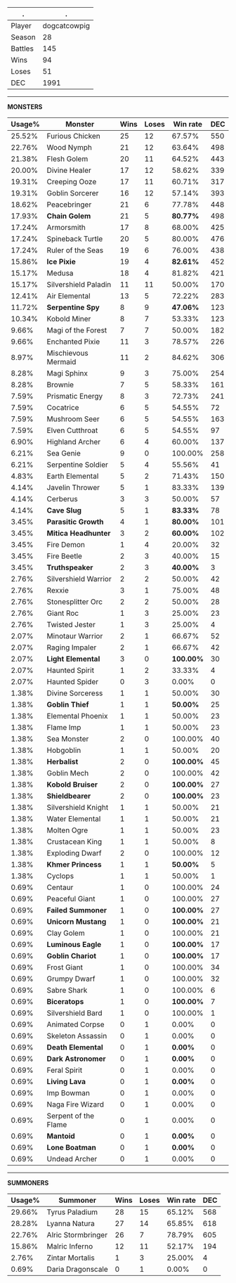 .|.
|-|-
Player|dogcatcowpig
Season|28
Battles|145
Wins|94
Loses|51
DEC|1991

---
**MONSTERS**

Usage%|Monster|Wins|Loses|Win rate|DEC|
-|-|-|-|-|-|
25.52%|Furious Chicken|25|12|67.57%|550|
22.76%|Wood Nymph|21|12|63.64%|498|
21.38%|Flesh Golem|20|11|64.52%|443|
20.00%|Divine Healer|17|12|58.62%|339|
19.31%|Creeping Ooze|17|11|60.71%|317|
19.31%|Goblin Sorcerer|16|12|57.14%|393|
18.62%|Peacebringer|21|6|77.78%|448|
17.93%|**Chain Golem**|21|5|**80.77%**|498|
17.24%|Armorsmith|17|8|68.00%|425|
17.24%|Spineback Turtle|20|5|80.00%|476|
17.24%|Ruler of the Seas|19|6|76.00%|438|
15.86%|**Ice Pixie**|19|4|**82.61%**|452|
15.17%|Medusa|18|4|81.82%|421|
15.17%|Silvershield Paladin|11|11|50.00%|170|
12.41%|Air Elemental|13|5|72.22%|283|
11.72%|**Serpentine Spy**|8|9|**47.06%**|123|
10.34%|Kobold Miner|8|7|53.33%|123|
9.66%|Magi of the Forest|7|7|50.00%|182|
9.66%|Enchanted Pixie|11|3|78.57%|226|
8.97%|Mischievous Mermaid|11|2|84.62%|306|
8.28%|Magi Sphinx|9|3|75.00%|254|
8.28%|Brownie|7|5|58.33%|161|
7.59%|Prismatic Energy|8|3|72.73%|241|
7.59%|Cocatrice|6|5|54.55%|72|
7.59%|Mushroom Seer|6|5|54.55%|163|
7.59%|Elven Cutthroat|6|5|54.55%|97|
6.90%|Highland Archer|6|4|60.00%|137|
6.21%|Sea Genie|9|0|100.00%|258|
6.21%|Serpentine Soldier|5|4|55.56%|41|
4.83%|Earth Elemental|5|2|71.43%|150|
4.14%|Javelin Thrower|5|1|83.33%|139|
4.14%|Cerberus|3|3|50.00%|57|
4.14%|**Cave Slug**|5|1|**83.33%**|78|
3.45%|**Parasitic Growth**|4|1|**80.00%**|101|
3.45%|**Mitica Headhunter**|3|2|**60.00%**|102|
3.45%|Fire Demon|1|4|20.00%|32|
3.45%|Fire Beetle|2|3|40.00%|15|
3.45%|**Truthspeaker**|2|3|**40.00%**|3|
2.76%|Silvershield Warrior|2|2|50.00%|42|
2.76%|Rexxie|3|1|75.00%|48|
2.76%|Stonesplitter Orc|2|2|50.00%|28|
2.76%|Giant Roc|1|3|25.00%|23|
2.76%|Twisted Jester|1|3|25.00%|4|
2.07%|Minotaur Warrior|2|1|66.67%|52|
2.07%|Raging Impaler|2|1|66.67%|42|
2.07%|**Light Elemental**|3|0|**100.00%**|30|
2.07%|Haunted Spirit|1|2|33.33%|4|
2.07%|Haunted Spider|0|3|0.00%|0|
1.38%|Divine Sorceress|1|1|50.00%|30|
1.38%|**Goblin Thief**|1|1|**50.00%**|25|
1.38%|Elemental Phoenix|1|1|50.00%|23|
1.38%|Flame Imp|1|1|50.00%|23|
1.38%|Sea Monster|2|0|100.00%|40|
1.38%|Hobgoblin|1|1|50.00%|20|
1.38%|**Herbalist**|2|0|**100.00%**|45|
1.38%|Goblin Mech|2|0|100.00%|42|
1.38%|**Kobold Bruiser**|2|0|**100.00%**|27|
1.38%|**Shieldbearer**|2|0|**100.00%**|23|
1.38%|Silvershield Knight|1|1|50.00%|21|
1.38%|Water Elemental|1|1|50.00%|21|
1.38%|Molten Ogre|1|1|50.00%|23|
1.38%|Crustacean King|1|1|50.00%|8|
1.38%|Exploding Dwarf|2|0|100.00%|12|
1.38%|**Khmer Princess**|1|1|**50.00%**|5|
1.38%|Cyclops|1|1|50.00%|1|
0.69%|Centaur|1|0|100.00%|24|
0.69%|Peaceful Giant|1|0|100.00%|27|
0.69%|**Failed Summoner**|1|0|**100.00%**|27|
0.69%|**Unicorn Mustang**|1|0|**100.00%**|21|
0.69%|Clay Golem|1|0|100.00%|21|
0.69%|**Luminous Eagle**|1|0|**100.00%**|17|
0.69%|**Goblin Chariot**|1|0|**100.00%**|17|
0.69%|Frost Giant|1|0|100.00%|34|
0.69%|Grumpy Dwarf|1|0|100.00%|32|
0.69%|Sabre Shark|1|0|100.00%|6|
0.69%|**Biceratops**|1|0|**100.00%**|7|
0.69%|Silvershield Bard|1|0|100.00%|1|
0.69%|Animated Corpse|0|1|0.00%|0|
0.69%|Skeleton Assassin|0|1|0.00%|0|
0.69%|**Death Elemental**|0|1|**0.00%**|0|
0.69%|**Dark Astronomer**|0|1|**0.00%**|0|
0.69%|Feral Spirit|0|1|0.00%|0|
0.69%|**Living Lava**|0|1|**0.00%**|0|
0.69%|Imp Bowman|0|1|0.00%|0|
0.69%|Naga Fire Wizard|0|1|0.00%|0|
0.69%|Serpent of the Flame|0|1|0.00%|0|
0.69%|**Mantoid**|0|1|**0.00%**|0|
0.69%|**Lone Boatman**|0|1|**0.00%**|0|
0.69%|Undead Archer|0|1|0.00%|0|

---
**SUMMONERS**

Usage%|Summoner|Wins|Loses|Win rate|DEC|
-|-|-|-|-|-|
29.66%|Tyrus Paladium|28|15|65.12%|568|
28.28%|Lyanna Natura|27|14|65.85%|618|
22.76%|Alric Stormbringer|26|7|78.79%|605|
15.86%|Malric Inferno|12|11|52.17%|194|
2.76%|Zintar Mortalis|1|3|25.00%|4|
0.69%|Daria Dragonscale|0|1|0.00%|0|

